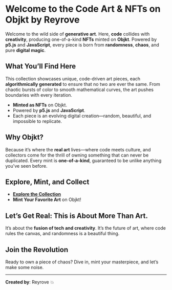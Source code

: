 # Welcome to the **Code Art** & **NFTs** on **Objkt** by **Reyrove**

Welcome to the wild side of **generative art**. Here, **code** collides with **creativity**, producing one-of-a-kind **NFTs** minted on **Objkt**. Powered by **p5.js** and **JavaScript**, every piece is born from **randomness**, **chaos**, and pure **digital magic**.

## **What You’ll Find Here**

This collection showcases unique, code-driven art pieces, each **algorithmically generated** to ensure that no two are ever the same. From chaotic bursts of color to smooth mathematical curves, the art pushes boundaries with every iteration.

- **Minted as NFTs** on Objkt.
- Powered by **p5.js** and **JavaScript**.
- Each piece is an evolving digital creation—random, beautiful, and impossible to replicate.

## **Why Objkt?**
Because it’s where the **real art** lives—where code meets culture, and collectors come for the thrill of owning something that can never be duplicated. Every mint is **one-of-a-kind**, guaranteed to be unlike anything you've seen before.

## **Explore, Mint, and Collect**

- **[Explore the Collection](#)**  
- **Mint Your Favorite Art** on Objkt!

## **Let’s Get Real: This is About More Than Art.**

It’s about the **fusion of tech and creativity**. It’s the future of art, where code rules the canvas, and randomness is a beautiful thing.

## **Join the Revolution**

Ready to own a piece of chaos? Dive in, mint your masterpiece, and let’s make some noise.

---
**Created by**: Reyrove 💥
